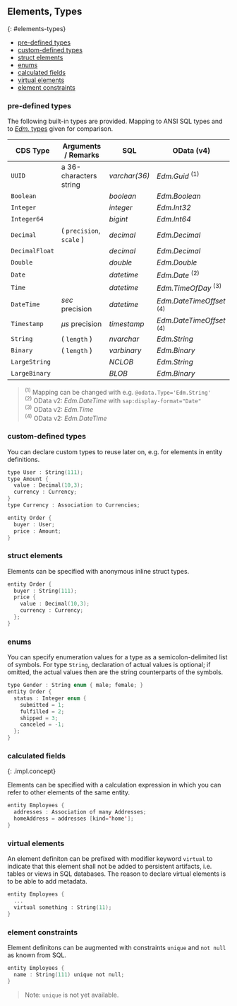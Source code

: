 
## Elements, Types
{: #elements-types}

<!-- TOC depthFrom:3 depthTo:3 -->

- [pre-defined types](#pre-defined-types)
- [custom-defined types](#custom-defined-types)
- [struct elements](#struct-elements)
- [enums](#enums)
- [calculated fields](#calculated-fields)
- [virtual elements](#virtual-elements)
- [element constraints](#element-constraints)

<!-- /TOC -->



### pre-defined types


The following built-in types are provided.
Mapping to ANSI SQL types and to [_Edm._ types](http://docs.oasis-open.org/odata/odata/v4.0/errata03/os/complete/part3-csdl/odata-v4.0-errata03-os-part3-csdl-complete.html#_Toc453752517) given for comparison.

| CDS Type | Arguments / Remarks | SQL | OData (v4) |
| --- | --- | ---  | --- |
| `UUID` | a 36-characters string | _varchar(36)_  | _Edm.Guid_ <sup>(1)</sup> |
| `Boolean` | | _boolean_  | _Edm.Boolean_ |
| `Integer` | | _integer_  | _Edm.Int32_ |
| `Integer64` | | _bigint_  | _Edm.Int64_ |
| `Decimal` | ( `precision`, `scale` ) | _decimal_  | _Edm.Decimal_ |
| `DecimalFloat` | | _decimal_  | _Edm.Decimal_ |
| `Double` | | _double_  | _Edm.Double_ |
| `Date` | | _datetime_  | _Edm.Date_ <sup>(2)</sup> |
| `Time` | | _datetime_  | _Edm.TimeOfDay_ <sup>(3)</sup> |
| `DateTime` | _sec_ precision | _datetime_  | _Edm.DateTimeOffset_ <sup>(4)</sup> |
| `Timestamp` | _µs_ precision | _timestamp_  | _Edm.DateTimeOffset_ <sup>(4)</sup> |
| `String` | ( `length` ) | _nvarchar_  | _Edm.String_ |
| `Binary` | ( `length` ) | _varbinary_  | _Edm.Binary_ |
| `LargeString` |  | _NCLOB_  | _Edm.String_ |
| `LargeBinary` |  | _BLOB_  | _Edm.Binary_ |

> <sup>(1)</sup> Mapping can be changed with e.g. `@odata.Type='Edm.String'` <br>
> <sup>(2)</sup> OData v2: _Edm.DateTime_ with `sap:display-format="Date"` <br>
> <sup>(3)</sup> OData v2: _Edm.Time_ <br>
> <sup>(4)</sup> OData v2: _Edm.DateTime_ <br>


### custom-defined types

You can declare custom types to reuse later on, e.g. for elements in entity definitions.

```swift
type User : String(111);
type Amount {
  value : Decimal(10,3);
  currency : Currency;
}
type Currency : Association to Currencies;

entity Order {
  buyer : User;
  price : Amount;
}
```


### struct elements

Elements can be specified with anonymous inline struct types.

```swift
entity Order {
  buyer : String(111);
  price {
    value : Decimal(10,3);
    currency : Currency;
  };
}
```

### enums

You can specify enumeration values for a type as a semicolon-delimited list of symbols.
For type `String`, declaration of actual values is optional; if omitted, the actual values then are the string counterparts of the symbols.

```swift
type Gender : String enum { male; female; }
entity Order {
  status : Integer enum {
    submitted = 1;
    fulfilled = 2;
    shipped = 3;
    canceled = -1;
  };
}
```

### calculated fields
{: .impl.concept}

Elements can be specified with a calculation expression in which you can refer to other
elements of the same entity.

```swift
entity Employees {
  addresses : Association of many Addresses;
  homeAddress = addresses [kind='home'];
}
```



### virtual elements

An element definiton can be prefixed with modifier keyword `virtual` to indicate that
this element shall not be added to persistent artifacts, i.e. tables or views in
SQL databases. The reason to declare virtual elements is to be able to add metadata.

```swift
entity Employees {
  ...
  virtual something : String(11);
}
```


### element constraints

Element definitons can be augmented with constraints `unique` and `not null` as known from SQL.

```swift
entity Employees {
  name : String(111) unique not null;
}
```

> Note: `unique` is not yet available.

<br>
